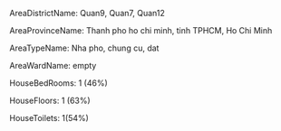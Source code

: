AreaDistrictName: Quan9, Quan7, Quan12

AreaProvinceName: Thanh pho ho chi minh, tinh TPHCM, Ho Chi Minh

AreaTypeName: Nha pho, chung cu, dat

AreaWardName: empty

HouseBedRooms: 1 (46%)

HouseFloors: 1 (63%)

HouseToilets: 1(54%)

